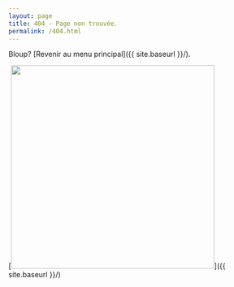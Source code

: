 ```yaml
---
layout: page
title: 404 - Page non trouvée.
permalink: /404.html
---
```


Bloup? [Revenir au menu principal]({{ site.baseurl }}/).

[<img src="{{ site.baseurl }}/images/404.jpg" style="width: 400px;"/>]({{ site.baseurl }}/)
